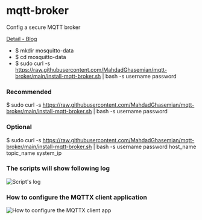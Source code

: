 # mqtt-broker
Config a secure MQTT broker

[Detail - Blog](https://mahdad.me/blog/2023-01-08-mqtt-broker)


* $ mkdir mosquitto-data
* $ cd mosquitto-data
* $ sudo curl -s https://raw.githubusercontent.com/MahdadGhasemian/mqtt-broker/main/install-mqtt-broker.sh | bash -s username password


### Recommended
$ sudo curl -s https://raw.githubusercontent.com/MahdadGhasemian/mqtt-broker/main/install-mqtt-broker.sh | bash -s username password


### Optional
$ sudo curl -s https://raw.githubusercontent.com/MahdadGhasemian/mqtt-broker/main/install-mqtt-broker.sh | bash -s username password host_name topic_name system_ip

### The scripts will show following log

![Script's log](https://user-images.githubusercontent.com/48379992/211188037-b79c12a2-7ef5-4087-bcb3-228fb68fd919.png)

### How to configure the MQTTX client application

![How to configure the MQTTX client app](https://user-images.githubusercontent.com/48379992/211188044-63a553ec-8702-4ccb-9670-f373a2def8e3.png)